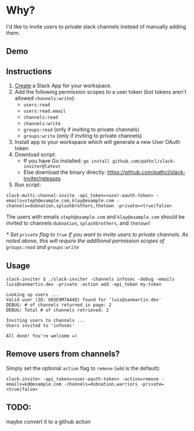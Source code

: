 # Why?

I'd like to invite users to private slack channels instead of manually adding them.


## Demo




## Instructions
1. [Create](https://api.slack.com/apps) a Slack App for your workspace.
2. Add the following permission scopes to a user token (bot tokens aren't allowed `channels:write`):
    - `users:read`
    - `users:read.email`
    - `channels:read`
    - `channels:write`
    - `groups:read` (only if inviting to private channels)
    - `groups:write` (only if inviting to private channels)
3. Install app to your workspace which will generate a new User OAuth token
4. Download script:
    - If you have Go installed: `go install github.com/pathcl/slack-inviter@latest`
    - Else download the binary directly: https://github.com/pathcl/slack-inviter/releases
5. Run script:

`slack-multi-channel-invite -api_token=<user-oauth-token> -emails=steph@example.com,klay@example.com -channels=dubnation,splashbrothers,thetown -private=<true|false>`

The users with emails `steph@example.com` and `klay@example.com` should be invited to channels `dubnation`, `splashbrothers`, and `thetown`!

_* Set `private` flag to `true` if you want to invite users to private channels.  As noted above, this will require the additional permission scopes of `groups:read` and `groups:write`_


## Usage


    slack-inviter $ ./slack-inviter -channels infosec -debug -emails luis@sanmartin.dev -private -action add -api_token my-token

    Looking up users ...
    Valid user (ID: U03E9M7A44Q) found for 'luis@sanmartin.dev'
    DEBUG: # of channels returned in page: 2
    DEBUG: Total # of channels retrieved: 2

    Inviting users to channels ...
    Users invited to 'infosec'

    All done! You're welcome =)


## Remove users from channels?
Simply set the optional `action` flag to `remove` (`add` is the default):

`slack-inviter -api_token=<user-oauth-token> -action=remove -emails=kd@example.com -channels=dubnation,warriors -private=<true|false>`


## TODO:

maybe convert it to a github action
